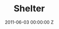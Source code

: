 ---
title: Shelter
date: 2011-06-03 00:00:00 Z
position: 10
cover: "/uploads/shelter-1.jpg"
itunes: https://itunes.apple.com/gb/album/birdy/id470939123
amazon: 
google: 
stream: https://open.spotify.com/track/55d9B5VHgzzW7dqXVT8oz2
layout: music
tracks:
- name: Shelter
  watch: 
  lyrics_md:
---